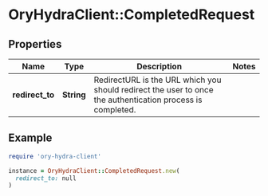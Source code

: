 # OryHydraClient::CompletedRequest

## Properties

| Name | Type | Description | Notes |
| ---- | ---- | ----------- | ----- |
| **redirect_to** | **String** | RedirectURL is the URL which you should redirect the user to once the authentication process is completed. |  |

## Example

```ruby
require 'ory-hydra-client'

instance = OryHydraClient::CompletedRequest.new(
  redirect_to: null
)
```

